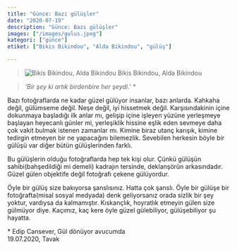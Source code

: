 ```yaml
---
title: "Günce: Bazı gülüşler"
date: "2020-07-19"
description: "Günce: Bazı gülüşler"
images: ["/images/gulus.jpeg"]
kategori: ["günce"]
etiket: ["Bikis Bikindou", "Alda Bikindou", "gülüş"]

---
```


>![Bikis Bikindou, Alda Bikindou](/images/gulus.jpeg) Bikis Bikindou, Alda Bikindou

>*‘Bir şey ki artık birdenbire her şeydi.’ \**

Bazı fotoğraflarda ne kadar güzel gülüyor insanlar, bazı anlarda. Kahkaha değil, gülümseme değil. Neşe değil, iyi hissetmek değil. Karşısındakinin içine dokunmaya başladığı ilk anlar mı, gelişip içine işleyen yüzüne yerleşmeye başlayan heyecanlı günler mi, yerleşiklik hissine eşlik eden sevmeye daha çok vakit bulmak istenen zamanlar mı. Kimine biraz utanç karışık, kimine tedirgin etmeyen bir ne yapacağını bilemezlik. Sevebilen herkesin böyle bir gülüşü var diğer bütün gülüşlerinden farklı. 

<!--more-->

Bu gülüşlerin olduğu fotoğraflarda hep tek kişi olur. Çünkü gülüşün sahibi(bahşedildiği mi demeli) kadrajın tersinde, deklanşörün arkasındadır. Güzel gülen objektife değil fotoğrafı çekene gülüyordur.

Öyle bir gülüş size bakıyorsa şanslısınız. Hatta çok şanslı. Öyle bir gülüşe bir fotoğrafta(misal sosyal medyada) denk geliyorsanız orada sizlik bir şey yoktur, vardıysa da kalmamıştır. Kıskançlık, hoyratlık etmeyin gülen size gülmüyor diye. Kaçımız, kaç kere öyle güzel gülebiliyor, gülüşebiliyor şu hayatta. 



\* Edip Cansever, Gül dönüyor avucumda  
19.07.2020, Tavak